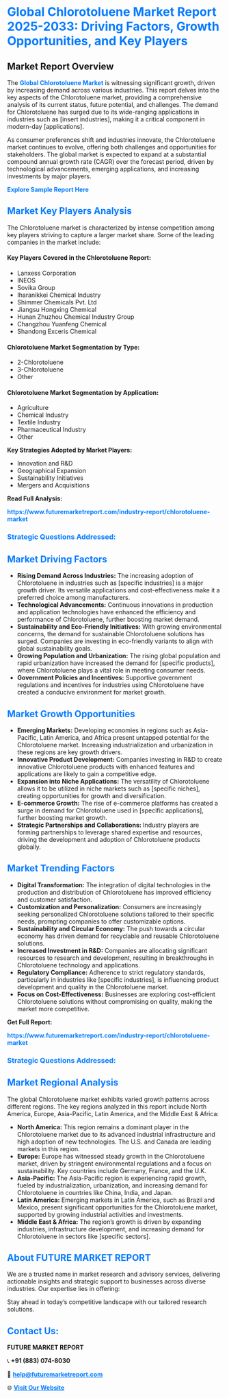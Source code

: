 <h1 style="color: #007BFF;">Global Chlorotoluene Market Report 2025-2033: Driving Factors, Growth Opportunities, and Key Players</h1>

<section id="overview">
<h2>Market Report Overview</h2>
<p>The <a href="https://www.futuremarketreport.com/industry-report/chlorotoluene-market" style="color: #007BFF; text-decoration: none;"><strong>Global Chlorotoluene Market</strong></a> is witnessing significant growth, driven by increasing demand across various industries. This report delves into the key aspects of the Chlorotoluene market, providing a comprehensive analysis of its current status, future potential, and challenges. The demand for Chlorotoluene has surged due to its wide-ranging applications in industries such as [insert industries], making it a critical component in modern-day [applications].</p>
<p>As consumer preferences shift and industries innovate, the Chlorotoluene market continues to evolve, offering both challenges and opportunities for stakeholders. The global market is expected to expand at a substantial compound annual growth rate (CAGR) over the forecast period, driven by technological advancements, emerging applications, and increasing investments by major players.</p>
</section>

<section id="overview">
<p><a href="https://www.futuremarketreport.com/request-sample/reportId=44006" style="color: #007BFF; text-decoration: none;"><strong>Explore Sample Report Here</strong></a></p>
</section>

<section id="key-players">
<h2 style="color: #007BFF;">Market Key Players Analysis</h2>
<p>The Chlorotoluene market is characterized by intense competition among key players striving to capture a larger market share. Some of the leading companies in the market include:</p>
<h4>Key Players Covered in the Chlorotoluene Report:</h4>
<ul><li>Lanxess Corporation</li><li>INEOS</li><li>Sovika Group</li><li>Iharanikkei Chemical Industry</li><li>Shimmer Chemicals Pvt. Ltd</li><li>Jiangsu Hongxing Chemical</li><li>Hunan Zhuzhou Chemical Industry Group</li><li>Changzhou Yuanfeng Chemical</li><li>Shandong Exceris Chemical</li></ul>
<h4>Chlorotoluene Market Segmentation by Type:</h4>
<ul><li>2-Chlorotoluene</li><li>3-Chlorotoluene</li><li>Other</li></ul>

<h4>Chlorotoluene Market Segmentation by Application:</h4>
<ul><li>Agriculture</li><li>Chemical Industry</li><li>Textile Industry</li><li>Pharmaceutical Industry</li><li>Other</li></ul>
<p><strong>Key Strategies Adopted by Market Players:</strong></p>
<ul>
<li>Innovation and R&D</li>
<li>Geographical Expansion</li>
<li>Sustainability Initiatives</li>
<li>Mergers and Acquisitions</li>
</ul>
</section>

<section>
<p><strong>Read Full Analysis: </strong></p><a href="https://www.futuremarketreport.com/industry-report/chlorotoluene-market" style="color: #007BFF; text-decoration: none;"><strong>https://www.futuremarketreport.com/industry-report/chlorotoluene-market</strong></a>
<h3 style="color: #007BFF;">Strategic Questions Addressed:</h3>
</section>

<section id="driving-factors">
<h2 style="color: #007BFF;">Market Driving Factors</h2>
<ul>
<li><strong>Rising Demand Across Industries:</strong> The increasing adoption of Chlorotoluene in industries such as [specific industries] is a major growth driver. Its versatile applications and cost-effectiveness make it a preferred choice among manufacturers.</li>
<li><strong>Technological Advancements:</strong> Continuous innovations in production and application technologies have enhanced the efficiency and performance of Chlorotoluene, further boosting market demand.</li>
<li><strong>Sustainability and Eco-Friendly Initiatives:</strong> With growing environmental concerns, the demand for sustainable Chlorotoluene solutions has surged. Companies are investing in eco-friendly variants to align with global sustainability goals.</li>
<li><strong>Growing Population and Urbanization:</strong> The rising global population and rapid urbanization have increased the demand for [specific products], where Chlorotoluene plays a vital role in meeting consumer needs.</li>
<li><strong>Government Policies and Incentives:</strong> Supportive government regulations and incentives for industries using Chlorotoluene have created a conducive environment for market growth.</li>
</ul>
</section>

<section id="growth-opportunities">
<h2 style="color: #007BFF;">Market Growth Opportunities</h2>
<ul>
<li><strong>Emerging Markets:</strong> Developing economies in regions such as Asia-Pacific, Latin America, and Africa present untapped potential for the Chlorotoluene market. Increasing industrialization and urbanization in these regions are key growth drivers.</li>
<li><strong>Innovative Product Development:</strong> Companies investing in R&D to create innovative Chlorotoluene products with enhanced features and applications are likely to gain a competitive edge.</li>
<li><strong>Expansion into Niche Applications:</strong> The versatility of Chlorotoluene allows it to be utilized in niche markets such as [specific niches], creating opportunities for growth and diversification.</li>
<li><strong>E-commerce Growth:</strong> The rise of e-commerce platforms has created a surge in demand for Chlorotoluene used in [specific applications], further boosting market growth.</li>
<li><strong>Strategic Partnerships and Collaborations:</strong> Industry players are forming partnerships to leverage shared expertise and resources, driving the development and adoption of Chlorotoluene products globally.</li>
</ul>
</section>

<section id="trending-factors">
<h2 style="color: #007BFF;">Market Trending Factors</h2>
<ul>
<li><strong>Digital Transformation:</strong> The integration of digital technologies in the production and distribution of Chlorotoluene has improved efficiency and customer satisfaction.</li>
<li><strong>Customization and Personalization:</strong> Consumers are increasingly seeking personalized Chlorotoluene solutions tailored to their specific needs, prompting companies to offer customizable options.</li>
<li><strong>Sustainability and Circular Economy:</strong> The push towards a circular economy has driven demand for recyclable and reusable Chlorotoluene solutions.</li>
<li><strong>Increased Investment in R&D:</strong> Companies are allocating significant resources to research and development, resulting in breakthroughs in Chlorotoluene technology and applications.</li>
<li><strong>Regulatory Compliance:</strong> Adherence to strict regulatory standards, particularly in industries like [specific industries], is influencing product development and quality in the Chlorotoluene market.</li>
<li><strong>Focus on Cost-Effectiveness:</strong> Businesses are exploring cost-efficient Chlorotoluene solutions without compromising on quality, making the market more competitive.</li>
</ul>
</section>

<section>
<p><strong>Get Full Report: </strong></p><a href="https://www.futuremarketreport.com/industry-report/chlorotoluene-market" style="color: #007BFF; text-decoration: none;"><strong>https://www.futuremarketreport.com/industry-report/chlorotoluene-market</strong></a>
<h3 style="color: #007BFF;">Strategic Questions Addressed:</h3>
</section>


<section id="regional-analysis">
<h2 style="color: #007BFF;">Market Regional Analysis</h2>
<p>The global Chlorotoluene market exhibits varied growth patterns across different regions. The key regions analyzed in this report include North America, Europe, Asia-Pacific, Latin America, and the Middle East & Africa:</p>
<ul>
<li><strong>North America:</strong> This region remains a dominant player in the Chlorotoluene market due to its advanced industrial infrastructure and high adoption of new technologies. The U.S. and Canada are leading markets in this region.</li>
<li><strong>Europe:</strong> Europe has witnessed steady growth in the Chlorotoluene market, driven by stringent environmental regulations and a focus on sustainability. Key countries include Germany, France, and the U.K.</li>
<li><strong>Asia-Pacific:</strong> The Asia-Pacific region is experiencing rapid growth, fueled by industrialization, urbanization, and increasing demand for Chlorotoluene in countries like China, India, and Japan.</li>
<li><strong>Latin America:</strong> Emerging markets in Latin America, such as Brazil and Mexico, present significant opportunities for the Chlorotoluene market, supported by growing industrial activities and investments.</li>
<li><strong>Middle East & Africa:</strong> The region’s growth is driven by expanding industries, infrastructure development, and increasing demand for Chlorotoluene in sectors like [specific sectors].</li>
</ul>
</section>

<footer>
<h2 style="color: #007BFF;">About FUTURE MARKET REPORT</h2>
<p>We are a trusted name in market research and advisory services, delivering actionable insights and strategic support to businesses across diverse industries. Our expertise lies in offering:</p>

<p>Stay ahead in today’s competitive landscape with our tailored research solutions.</p>

<h2 style="color: #007BFF;">Contact Us:</h2>
<p><strong>FUTURE MARKET REPORT</strong></p>
<p>📞 <strong>+91 (883) 074-8030</strong></p>
<p>📧 <strong><a href="mailto:help@futuremarketreport.com" style="color: #007BFF;">help@futuremarketreport.com</a></strong></p>
<p>🌐 <strong><a href="https://www.futuremarketreport.com/" style="color: #007BFF;">Visit Our Website</a></strong></p>
</footer>